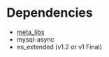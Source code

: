 # Dependencies

- [meta_libs](https://github.com/meta-hub/meta_libs)
- mysql-async
- es_extended (v1.2 or v1 Final)